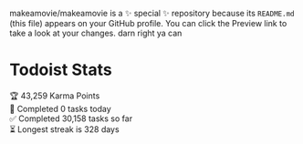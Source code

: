 makeamovie/makeamovie is a ✨ special ✨ repository because its `README.md` (this file) appears on your GitHub profile.
You can click the Preview link to take a look at your changes. darn right ya can

# Todoist Stats

<!-- TODO-IST:START -->
🏆  43,259 Karma Points           
🌸  Completed 0 tasks today           
✅  Completed 30,158 tasks so far           
⏳  Longest streak is 328 days
<!-- TODO-IST:END -->